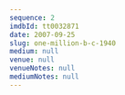 ```yaml
---
sequence: 2
imdbId: tt0032871
date: 2007-09-25
slug: one-million-b-c-1940
medium: null
venue: null
venueNotes: null
mediumNotes: null
---
```


